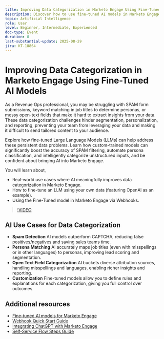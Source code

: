 ```yaml
---
title: Improving Data Categorization in Marketo Engage Using Fine-Tuned AI Models
description: Discover how to use fine-tuned AI models in Marketo Engage to detect spam, match job titles to personas, and categorize open text fields with webhooks.
topic: Artificial Intelligence
role: User
level: Beginner, Intermediate, Experienced
doc-type: Event
duration: 0
last-substantial-update: 2025-08-29
jira: KT-18864
---
```


# Improving Data Categorization in Marketo Engage Using Fine-Tuned AI Models

As a Revenue Ops professional, you may be struggling with SPAM form submissions, keyword matching in job titles to determine personas, or messy open-text fields that make it hard to extract insights from your data. These data categorization challenges hinder segmentation, personalization, and reporting, preventing your team from leveraging your data and making it difficult to send tailored content to your audience.

Explore how fine-tuned Large Language Models (LLMs) can help address these persistent data problems. Learn how custom-trained models can significantly boost the accuracy of SPAM filtering, automate persona classification, and intelligently categorize unstructured inputs, and be confident about bringing AI into Marketo Engage.

You will learn about,

* Real-world use cases where AI meaningfully improves data categorization in Marketo Engage.
* How to fine-tune an LLM using your own data (featuring OpenAI as an example).
* Using the Fine-Tuned model in Marketo Engage via Webhooks.

>[!VIDEO](https://video.tv.adobe.com/v/3471388/?learn=on&enablevpops)

## AI Use Cases for Data Categorization

* **Spam Detection** AI models outperform CAPTCHA, reducing false positives/negatives and saving sales teams time.
* **Persona Matching** AI accurately maps job titles (even with misspellings or in other languages) to personas, improving lead scoring and segmentation.
* **Open Text Field Categorization** AI buckets diverse attribution sources, handling misspellings and languages, enabling richer insights and reporting.
* **Customization** Fine-tuned models allow you to define rules and explanations for each categorization, giving you full control over outcomes.


## Additional resources

* [Fine-tuned AI models for Marketo Engage](https://nation.marketo.com/t5/champion-program-blogs/fine-tuned-ai-models-for-marketo/ba-p/357019)
* [Webhook Quick Start Guide](https://nation.marketo.com/t5/champion-program-blogs/webhook-quick-start-guide/ba-p/345717#M2640)
* [Integrating ChatGPT with Marketo Engage](https://nation.marketo.com/t5/champion-program-blogs/integrating-chatgpt-with-marketo/ba-p/346886)
* [Self-Service Flow Steps Guide](https://nation.marketo.com/t5/champion-program-blogs/self-service-flow-steps-guide/ba-p/357008)